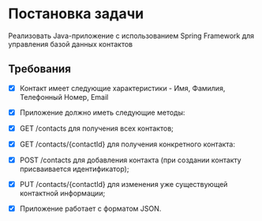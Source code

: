 # Постановка задачи
Реализовать Java-приложение с использованием Spring Framework для управления базой данных контактов

## Требования
- [x] Контакт имеет следующие характеристики - Имя, Фамилия, Телефонный Номер, Email
- [x] Приложение должно иметь следующие методы:
 - [x] GET /contacts для получения всех контактов;
 - [x] GET /contacts/{contactId} для получения конкретного контакта:
 - [x] POST /contacts для добавления контакта (при создании контакту присваивается идентификатор);
 - [x] PUT /contacts/{contactId} для изменения уже существующей контактной информации;

 - [x] Приложение работает с форматом JSON.